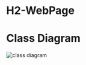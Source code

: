 # H2-WebPage
# Class Diagram
![class diagram](https://github.com/PhilipGeil/H2-WebPage/blob/PartOne/Sk%C3%A6rmbillede%202020-11-11%20123111.png)
